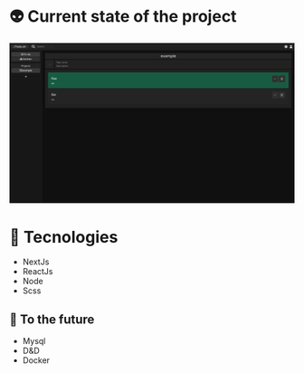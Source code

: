 # 👽 Current state of the project

<img src="./repo/img/project.png"></img>

# 🤖 Tecnologies

- NextJs
- ReactJs
- Node
- Scss

## 👀 To the future

- Mysql
- D&D
- Docker
